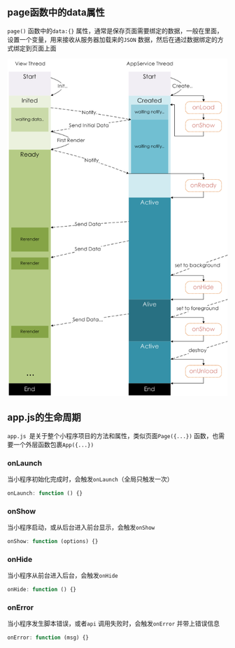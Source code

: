 ## page函数中的data属性

`page()` 函数中的`data:{}` 属性，通常是保存页面需要绑定的数据，一般在里面，设置一个变量，用来接收从服务器加载来的`JSON` 数据，然后在通过数据绑定的方式绑定到页面上面

![data](img\data.png)

## app.js的生命周期

`app.js `是关于整个小程序项目的方法和属性，类似页面`Page({...})` 函数，也需要一个外层函数包裹`App({...})`

### onLaunch

当小程序初始化完成时，会触发`onLaunch`（全局只触发一次）

``` js
onLaunch: function () {}
```

### onShow

当小程序启动，或从后台进入前台显示，会触发`onShow`

``` js
onShow: function (options) {}
```

### onHide

当小程序从前台进入后台，会触发`onHide`

``` js
onHide: function () {}
```

### onError

当小程序发生脚本错误，或者`api` 调用失败时，会触发`onError` 并带上错误信息

``` js
onError: function (msg) {}
```

